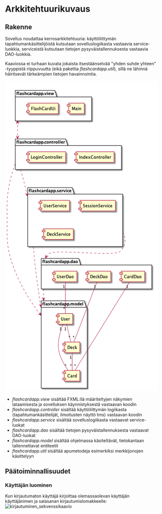 # Arkkitehtuurikuvaus
## Rakenne
Sovellus noudattaa kerrosarkkitehtuuria: käyttöliittymän tapahtumankäsittelijöistä kutsutaan sovelluslogiikasta vastaavia service-luokkia, serviceistä kutsutaan tietojen pysyväistallennuksesta vastaavia DAO-luokkia.

Kaaviossa ei turhaan kuvata jokaista itsestäänselvää "yhden suhde yhteen" -tyyppistä riippuvuutta (eikä pakettia _flashcardapp.util_), sillä ne lähinnä häiritsevät tärkeämpien tietojen havainnointia.

![pakkauskaavio](https://raw.githubusercontent.com/henrinikku/ot-harjoitustyo/master/dokumentointi/kaaviot/arkkitehtuuri.png)

- _flashcardapp.view_ sisältää FXML:llä määriteltyjen näkymien lataamisesta ja sovelluksen käynnistyksestä vastaavan koodin
- _flashcardapp.controller_ sisältää käyttöliittymän logiikasta (tapahtumankäsittelijät, ilmoitusten näyttö tms) vastaavan koodin
- _flashcardapp.service_ sisältää sovelluslogiikasta vastaavat service-luokat
- _flashcardapp.dao_ sisältää tietojen pysyväistallennuksesta vastaavat DAO-luokat
- _flashcardapp.model_ sisältää ohjelmassa käsiteltävät, tietokantaan tallennettavat entiteetit
- _flashcardapp.util_ sisältää apumetodeja esimerkiksi merkkijonojen käsittelyyn

## Päätoiminnallisuudet
### Käyttäjän luominen
Kun kirjautumaton käyttäjä kirjoittaa olemassaolevan käyttäjän käyttäjänimen ja salasanan kirjautumislomakkeelle:
![kirjautuminen_sekvenssikaavio]()
